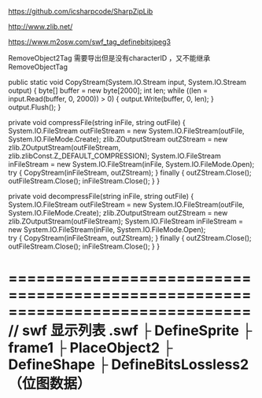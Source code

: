 https://github.com/icsharpcode/SharpZipLib

http://www.zlib.net/

https://www.m2osw.com/swf_tag_definebitsjpeg3


RemoveObject2Tag 需要导出但是没有characterID ，又不能继承 RemoveObjectTag



public static void CopyStream(System.IO.Stream input, System.IO.Stream output)
{
	byte[] buffer = new byte[2000];
	int len;
	while ((len = input.Read(buffer, 0, 2000)) > 0)
	{
		output.Write(buffer, 0, len);
	}
	output.Flush();
}

private void compressFile(string inFile, string outFile)
{
	System.IO.FileStream outFileStream = new System.IO.FileStream(outFile, System.IO.FileMode.Create);
	zlib.ZOutputStream outZStream = new zlib.ZOutputStream(outFileStream, zlib.zlibConst.Z_DEFAULT_COMPRESSION);
	System.IO.FileStream inFileStream = new System.IO.FileStream(inFile, System.IO.FileMode.Open);			
	try
	{
		CopyStream(inFileStream, outZStream);
	}
	finally
	{
		outZStream.Close();
		outFileStream.Close();
		inFileStream.Close();
	}
}

private void decompressFile(string inFile, string outFile)
{
	System.IO.FileStream outFileStream = new System.IO.FileStream(outFile, System.IO.FileMode.Create);
	zlib.ZOutputStream outZStream = new zlib.ZOutputStream(outFileStream);
	System.IO.FileStream inFileStream = new System.IO.FileStream(inFile, System.IO.FileMode.Open);			
	try
	{
		CopyStream(inFileStream, outZStream);
	}
	finally
	{
		outZStream.Close();
		outFileStream.Close();
		inFileStream.Close();
	}
}

==============================================================================
// swf 显示列表
.swf
    ├ DefineSprite
      ├ frame1
        ├ PlaceObject2
          ├ DefineShape
            ├ DefineBitsLossless2（位图数据）
==============================================================================

